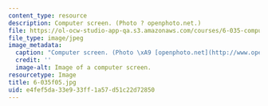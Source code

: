 ```yaml
---
content_type: resource
description: Computer screen. (Photo ? openphoto.net.)
file: https://ol-ocw-studio-app-qa.s3.amazonaws.com/courses/6-035-computer-language-engineering-sma-5502-fall-2005/e4fef5da33e933ff1a57d51c22d72850_6-035f05.jpg
file_type: image/jpeg
image_metadata:
  caption: "Computer screen. (Photo \xA9 [openphoto.net](http://www.openphoto.net/).)"
  credit: ''
  image-alt: Image of a computer screen.
resourcetype: Image
title: 6-035f05.jpg
uid: e4fef5da-33e9-33ff-1a57-d51c22d72850
---
```

